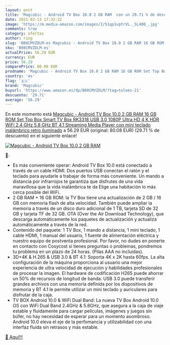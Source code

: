 ```yaml
---
layout: post
title: 'Magcubic - Android TV Box 10.0 2 GB RAM  con un 29.71 % de descuento'
date: 2021-03-13 17:32:22
image: 'https://m.media-amazon.com/images/I/51qp1vptrVL._SL400_.jpg'
comments: true
category: ofertas
author: ring
slug: 'B08CMVZDLM-es Magcubic - Android TV Box 10.0 2 GB RAM 16 GB ROM Set Top...'
sku: 'B08CMVZDLM-es'
actualPrice: 56.29 EUR
currency: EUR
price: 56.29
comparePrice: 80.08 EUR
prodname: 'Magcubic - Android TV Box 10.0 2 GB RAM 16 GB ROM Set Top Box Smart TV Box RK3318 USB 3.0 1080P Ultra HD 4 K HDR WiFi 2.4 GHz 5.8 GHz BT 4.1 Streaming Media Player con mini teclado inalámbrico retro iluminado'
country: 'es'
flag: '🇪🇸'
brand: 'Magcubic'
buyurl: 'https://www.amazon.es/dp/B08CMVZDLM/?tag=tolees-21'
descuento: '29.71'
average: '56.29'
---
```


En este momento está [Magcubic - Android TV Box 10.0 2 GB RAM 16 GB ROM Set Top Box Smart TV Box RK3318 USB 3.0 1080P Ultra HD 4 K HDR WiFi 2.4 GHz 5.8 GHz BT 4.1 Streaming Media Player con mini teclado inalámbrico retro iluminado](https://www.amazon.es/dp/B08CMVZDLM/?tag=tolees-21) a 56.29 EUR (original: 80.08 EUR) (29.71 %  de descuento) en el siguiente enlace!

[![Magcubic - Android TV Box 10.0 2 GB RAM ](https://m.media-amazon.com/images/I/51qp1vptrVL._SL400_.jpg)](https://www.amazon.es/dp/B08CMVZDLM/?tag=tolees-21)

🔎:

- Es más conveniente operar: Android TV Box 10.0 está conectado a través de un cable HDMI. Dos puertos USB conectan el ratón y el teclado para ayudarle a trabajar de forma más conveniente. Un mando a distancia por infrarrojos te garantiza que disfrutes de una vida maravillosa que la vida inalámbrica te da Elige una habitación lo más cerca posible del WiFi.
- 2 GB RAM + 16 GB ROM: la TV Box tiene una actualización de 2 GB / 16 GB con memoria flash de alta velocidad. También puede ampliar la memoria a través de un disco duro adicional de 1 TB, tarjeta SD de 32 GB y tarjeta TF de 32 GB. OTA (Over the Air Download Technology), que descarga automáticamente los paquetes de actualización y actualiza automáticamente a través de la red.
- Contenido del paquete: 1 TV Box, 1 mando a distancia, 1 mini teclado, 1 cable HDMI, 1 manual del usuario, 1 fuente de alimentación eléctrica y nuestro equipo de postventa profesional. Por favor, no dudes en ponerte en contacto con Cosycost si tienes preguntas o problemas, pondremos tu problema en un plazo de 24 horas. (Pilas AAA no incluidas).
- 3D+4K & H.265 & USB 3.0 & BT 4.1: Soporta 4K x 2K hasta 60fps. La alta configuración de la máquina proporciona al usuario una mejor experiencia de ultra velocidad de ejecución y habilidades profesionales de procesar la imagen. El hardware de codificación H265 puede ahorrar un 50% de recursos de longitud de banda. USB 3.0 puede transferir grandes archivos con una memoria definida por los dispositivos de memoria y BT 4.1 le permite utilizar un mini teclado y auriculares para disfrutar de la caja.
- TV BOX Android 10.0 & WiFi Dual Band: La nueva TV Box Android 10.0 OS con WiFi Dual Band 2.4GHz & 5.8GHz, que asegura a la caja de viaje estable y fluidamente para cargar películas, imágenes y juegos sin búfer, no hay necesidad de esperar para un momento asombroso. Android 10.0 eleva el eje de la perfomancia y utilizabilidad con una interfaz fluida sin retrasos y más estable.

[🛒 Aquí!!!](https://www.amazon.es/dp/B08CMVZDLM/?tag=tolees-21)
